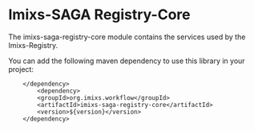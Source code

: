 # Imixs-SAGA Registry-Core

The imixs-saga-registry-core module contains the services used by the Imixs-Registry.

You can add the following maven dependency to use this library in your project:


		</dependency>
			<dependency>
			<groupId>org.imixs.workflow</groupId>
			<artifactId>imixs-saga-registry-core</artifactId>
			<version>${version}</version>
		</dependency>

